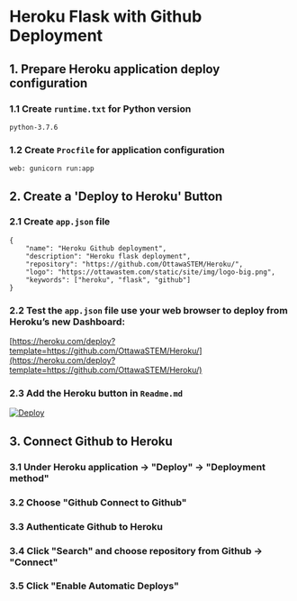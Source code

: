 # Heroku Flask with Github Deployment
## 1. Prepare Heroku application deploy configuration
### 1.1 Create ```runtime.txt``` for Python version 
```
python-3.7.6
```

### 1.2 Create ```Procfile``` for application configuration
```
web: gunicorn run:app
```

## 2. Create a 'Deploy to Heroku' Button
### 2.1 Create ```app.json``` file
```
{
    "name": "Heroku Github deployment",
    "description": "Heroku flask deployment",
    "repository": "https://github.com/OttawaSTEM/Heroku/",
    "logo": "https://ottawastem.com/static/site/img/logo-big.png",
    "keywords": ["heroku", "flask", "github"]
}
```
### 2.2 Test the ```app.json``` file use your web browser to deploy from Heroku’s new Dashboard:  
[https://heroku.com/deploy?template=https://github.com/OttawaSTEM/Heroku/](https://heroku.com/deploy?template=https://github.com/OttawaSTEM/Heroku/)

### 2.3 Add the Heroku button in ```Readme.md```
[![Deploy](https://www.herokucdn.com/deploy/button.svg)](https://heroku.com/deploy?template=https://github.com/OttawaSTEM/Heroku/)

## 3. Connect Github to Heroku
### 3.1 Under Heroku application -> "Deploy" -> "Deployment method"
### 3.2 Choose "Github Connect to Github"
### 3.3 Authenticate Github to Heroku
### 3.4 Click "Search" and choose repository from Github -> "Connect"
### 3.5 Click "Enable Automatic Deploys"